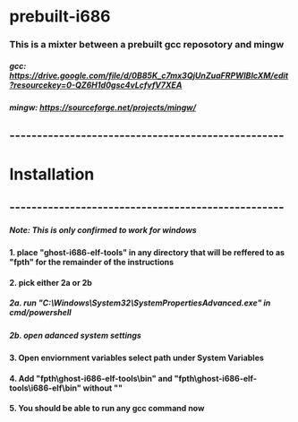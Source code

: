 # prebuilt-i686
 
### This is a mixter between a prebuilt gcc reposotory and mingw
##### gcc: https://drive.google.com/file/d/0B85K_c7mx3QjUnZuaFRPWlBIcXM/edit?resourcekey=0-QZ6H1d0gsc4vLcfvfV7XEA
##### mingw: https://sourceforge.net/projects/mingw/


## --------------------------------------------------
# Installation
## --------------------------------------------------
##### Note: This is only confirmed to work for windows
#####
#### 1. place "ghost-i686-elf-tools" in any directory that will be reffered to as "fpth" for the remainder of the instructions
#### 2. pick either 2a or 2b
##### 2a. run "C:\Windows\System32\SystemPropertiesAdvanced.exe" in cmd/powershell
##### 2b. open adanced system settings
#### 3. Open enviornment variables select path under System Variables
#### 4. Add "fpth\ghost-i686-elf-tools\bin" and "fpth\ghost-i686-elf-tools\i686-elf\bin" without ""
#### 5. You should be able to run any gcc command now
